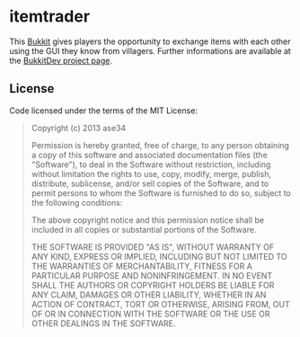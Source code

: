 itemtrader
==========

This [Bukkit](http://bukkit.org) gives players the opportunity to exchange items with each other using the GUI they know from villagers.
Further informations are available at the [BukkitDev project page](http://dev.bukkit.org/bukkit-plugins/itemtrader/).


License
-------

Code licensed under the terms of the MIT License:

> Copyright (c) 2013  ase34
> 
> Permission is hereby granted, free of charge, to any person obtaining a copy of this software and associated documentation files (the "Software"), to deal in the Software without restriction, including without limitation the rights to use, copy, modify, merge, publish, distribute, sublicense, and/or sell copies of the Software, and to permit persons to whom the Software is furnished to do so, subject to the following conditions:
> 
> The above copyright notice and this permission notice shall be included in all copies or substantial portions of the Software.
> 
> THE SOFTWARE IS PROVIDED "AS IS", WITHOUT WARRANTY OF ANY KIND, EXPRESS OR IMPLIED, INCLUDING BUT NOT LIMITED TO THE WARRANTIES OF MERCHANTABILITY, FITNESS FOR A PARTICULAR PURPOSE AND NONINFRINGEMENT. IN NO EVENT SHALL THE AUTHORS OR COPYRIGHT HOLDERS BE LIABLE FOR ANY CLAIM, DAMAGES OR OTHER LIABILITY, WHETHER IN AN ACTION OF CONTRACT, TORT OR OTHERWISE, ARISING FROM, OUT OF OR IN CONNECTION WITH THE SOFTWARE OR THE USE OR OTHER DEALINGS IN THE SOFTWARE.

